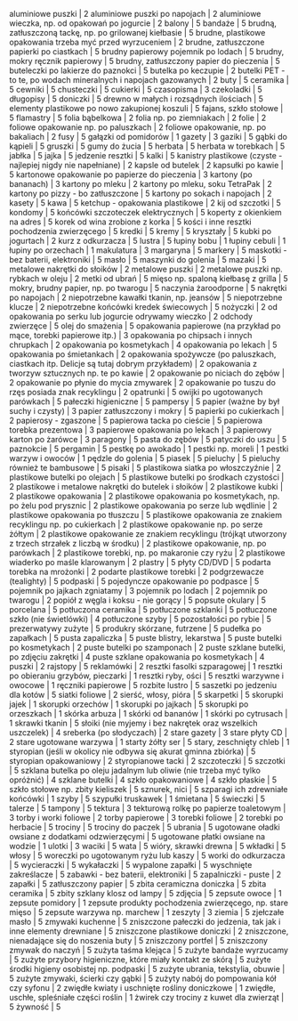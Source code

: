 aluminiowe puszki | 2
aluminiowe puszki po napojach | 2
aluminiowe wieczka, np. od opakowań po jogurcie | 2
balony | 5
bandaże | 5
brudną, zatłuszczoną tackę, np. po grilowanej kiełbasie | 5
brudne, plastikowe opakowania trzeba myć przed wyrzuceniem | 2
brudne, zatłuszczone papierki po ciastkach | 5
brudny papierowy pojemnik po lodach | 5
brudny, mokry ręcznik papierowy | 5
brudny, zatłuszczony papier do pieczenia | 5
buteleczki po lakierze do paznokci | 5
butelka po keczupie | 2
butelki PET - to te, po wodach mineralnych i napojach gazowanych | 2
buty | 5
ceramika | 5
cewniki | 5
chusteczki | 5
cukierki | 5
czasopisma | 3
czekoladki | 5
długopisy | 5
doniczki | 5
drewno w małych i rozsądnych ilościach | 5
elementy plastikowe po nowo zakupionej koszuli | 5
fajans, szkło stołowe | 5
flamastry | 5
folia bąbelkowa | 2
folia np. po ziemniakach | 2
folie | 2
foliowe opakowanie np. po paluszkach | 2
foliowe opakowanie, np. po bakaliach | 2
fusy | 5
gałązki od pomidorów | 1
gazety | 3
gaziki | 5
gąbki do kąpieli | 5
gruszki | 5
gumy do żucia | 5
herbata | 5
herbata w torebkach | 5
jabłka | 5
jajka | 5
jedzenie resztki | 5
kalki | 5
kanistry plastikowe (czyste - najlepiej nigdy nie napełniane) | 2
kapsle od butelek | 2
kapsułki po kawie | 5
kartonowe opakowanie po papierze do pieczenia | 3
kartony (po bananach) | 3
kartony po mleku | 2
kartony po mleku, soku TetraPak | 2
kartony po pizzy - bo zatłuszczone | 5
kartony po sokach i napojach | 2
kasety | 5
kawa | 5
ketchup - opakowania plastikowe | 2
kij od szczotki | 5
kondomy | 5
końcówki szczoteczek elektrycznych | 5
koperty z okienkiem na adres | 5
korek od wina zrobione z korka | 5
kości i inne resztki pochodzenia zwierzęcego | 5
kredki | 5
kremy | 5
kryształy | 5
kubki po jogurtach | 2
kurz z odkurzacza | 5
lustra | 5
łupiny bobu | 1
łupiny cebuli | 1
łupiny po orzechach | 1
makulatura | 3
margaryna | 5
markery | 5
maskotki - bez baterii, elektroniki | 5
masło | 5
maszynki do golenia | 5
mazaki | 5
metalowe nakrętki do słoików | 2
metalowe puszki | 2
metalowe puszki np. rybkach w oleju | 2
metki od ubrań | 5
mięso np. spaloną kiełbasę z grilla | 5
mokry, brudny papier, np. po twarogu | 5
naczynia żaroodporne | 5
nakrętki po napojach | 2
niepotrzebne kawałki tkanin, np. jeansów | 5
niepotrzebne klucze | 2
niepotrzebne końcówki kredek świecowych | 5
nożyczki | 2
od opakowania po serku lub jogurcie odrywamy wieczko | 2
odchody zwierzęce | 5
olej do smażenia | 5
opakowania papierowe (na przykład po mące, torebki papierowe itp.) | 3
opakowania po chipsach i innych chrupkach | 2
opakowania po kosmetykach | 4
opakowania po lekach | 5
opakowania po śmietankach | 2
opakowania spożywcze (po paluszkach, ciastkach itp. Delicje są tutaj dobrym przykładem) | 2
opakowania z tworzyw sztucznych np. te po kawie | 2
opakowanie po niciach do zębów | 2
opakowanie po płynie do mycia zmywarek | 2
opakowanie po tuszu do rzęs posiada znak recyklingu | 2
opatrunki | 5
owijki po ugotowanych parówkach | 5
pałeczki higieniczne | 5
pampersy | 5
papier (ważne by był suchy i czysty) | 3
papier zatłuszczony i mokry | 5
papierki po cukierkach | 2
papierosy - zgaszone | 5
papierowa tacka po cieście | 5
papierowa torebka prezentowa | 3
papierowe opakowania po lekach | 3
papierowy karton po żarówce | 3
paragony | 5
pasta do zębów | 5
patyczki do uszu | 5
paznokcie | 5
pergamin | 5
pestkę po awokado | 1
pestki np. moreli | 1
pestki warzyw i owoców | 1
pędzle do golenia | 5
piasek | 5
pieluchy | 5
pieluchy również te bambusowe | 5
pisaki | 5
plastikowa siatka po włoszczyźnie | 2
plastikowe butelki po olejach | 5
plastikowe butelki po środkach czystości | 2
plastikowe i metalowe nakrętki do butelek i słoików | 2
plastikowe kubki | 2
plastikowe opakowania | 2
plastikowe opakowania po kosmetykach, np. po żelu pod prysznic | 2
plastikowe opakowania po serze lub wędlinie | 2
plastikowe opakowania po tłuszczu | 5
plastikowe opakowania ze znakiem recyklingu np. po cukierkach | 2
plastikowe opakowanie np. po serze żółtym | 2
plastikowe opakowanie ze znakiem recyklingu (trójkąt utworzony z trzech strzałek z liczbą w środku) | 2
plastikowe opakowanie, np. po parówkach | 2
plastikowe torebki, np. po makaronie czy ryżu | 2
plastikowe wiaderko po maśle klarowanym | 2
plastry | 5
płyty CD/DVD | 5
podarta torebka na mrożonki | 2
podarte plastikowe torebki | 2
podgrzewacze (tealighty) | 5
podpaski | 5
pojedyncze opakowanie po podpasce | 5
pojemnik po jajkach zgniatamy | 3
pojemnik po lodach | 2
pojemnik po twarogu | 2
popiół z węgla i koksu - nie gorący | 5
popsute okulary | 5
porcelana | 5
potłuczona ceramika | 5
potłuczone szklanki | 5
potłuczone szkło (nie świetlówki) | 4
potłuczone szyby | 5
pozostałości po rybie | 5
prezerwatywy zużyte | 5
produkry skórzane, futrzene | 5
pudełka po zapałkach | 5
pusta zapaliczka | 5
puste blistry, lekarstwa | 5
puste butelki po kosmetykach | 2
puste butelki po szamponach | 2
puste szklane butelki, po zdjęciu zakrętki | 4
puste szklane opakowania po kosmetykach | 4
puszki | 2
rajstopy | 5
reklamówki | 2
resztki fasolki szparagowej | 1
resztki po obieraniu grzybów, pieczarki | 1
resztki ryby, ości | 5
resztki warzywne i owocowe | 1
ręczniki papierowe | 5
rozbite lustro | 5
saszetki po jedzeniu dla kotów | 5
siatki foliowe | 2
sierść, włosy, pióra | 5
skarpetki | 5
skorupki jajek | 1
skorupki orzechów | 1
skorupki po jajkach | 5
skorupki po orzeszkach | 1
skórka arbuza | 1
skórki od bananów | 1
skórki po cytrusach | 1
skrawki tkanin | 5
słoiki (nie myjemy i bez nakrętek oraz wszelkich uszczelek) | 4
sreberka (po słodyczach) | 2
stare gazety | 3
stare płyty CD | 2
stare ugotowane warzywa | 1
starty żółty ser | 5
stary, zeschnięty chleb | 1
styropian (jeśli w okolicy nie odbywa się akurat gminna zbiórka) | 5
styropian opakowaniowy | 2
styropianowe tacki | 2
szczoteczki | 5
szczotki | 5
szklana butelka po oleju jadalnym lub oliwie (nie trzeba myć tylko opróżnić) | 4
szklane butelki | 4
szkło opakowaniowe | 4
szkło płaskie | 5
szkło stołowe np. zbity kieliszek | 5
sznurek, nici | 5
szparagi ich zdrewniałe końcówki | 1
szyby | 5
szypułki truskawek | 1
śmietana | 5
świeczki | 5
talerze | 5
tampony | 5
tektura | 3
tekturową rolkę po papierze toaletowym | 3
torby i worki foliowe | 2
torby papierowe | 3
torebki foliowe | 2
torebki po herbacie | 5
trociny | 5
trociny do paczek | 5
ubrania | 5
ugotowane oładki owsiane z dodatkami odzwierzęcymi | 5
ugotowane płatki owsiane na wodzie | 1
ulotki | 3
waciki | 5
wata | 5
wióry, skrawki drewna | 5
wkładki | 5
włosy | 5
woreczki po ugotowanym ryżu lub kaszy | 5
worki do odkurzacza | 5
wycieraczki | 5
wykałaczki | 5
wypalone zapałki | 5
wyschnięte zakreślacze | 5
zabawki - bez baterii, elektroniki | 5
zapalniczki - puste | 2
zapałki | 5
zatłuszczony papier | 5
zbita ceramiczna doniczka | 5
zbita ceramika | 5
zbity szklany klosz od lampy | 5
zdjęcia | 5
zepsute owoce | 1
zepsute pomidory | 1
zepsute produkty pochodzenia zwierzęcego, np. stare mięso | 5
zepsute warzywa np. marchew | 1
zeszyty | 3
ziemia | 5
zjełczałe masło | 5
zmywaki kuchenne | 5
zniszczone pałeczki do jedzenia, tak jak i inne elementy drewniane | 5
zniszczone plastikowe doniczki | 2
zniszczone, nienadające się do noszenia buty | 5
zniszczony portfel | 5
zniszczony zmywak do naczyń | 5
zużyta taśma klejąca | 5
zużyte bandaże wyrzucamy | 5
zużyte przybory higieniczne, które miały kontakt ze skórą | 5
zużyte środki higieny osobistej np. podpaski | 5
zużyte ubrania, tekstylia, obuwie | 5
zużyte zmywaki, ścierki czy gąbki | 5
zużyty nabój do pompowania kół czy syfonu | 2
zwiędłe kwiaty i uschnięte rośliny doniczkowe | 1
zwiędłe, uschłe, spleśniałe części roślin | 1
żwirek czy trociny z kuwet dla zwierząt | 5
żywność | 5
